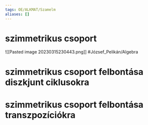 ```yaml
---
tags: OE/ALKMAT/Szamelm 
aliases: []
---
```

# szimmetrikus csoport
![[Pasted image 20230315230443.png]]
#József_Pelikán/Algebra 
# szimmetrikus csoport felbontása diszkjunt ciklusokra

# szimmetrikus csoport felbontása transzpozíciókra